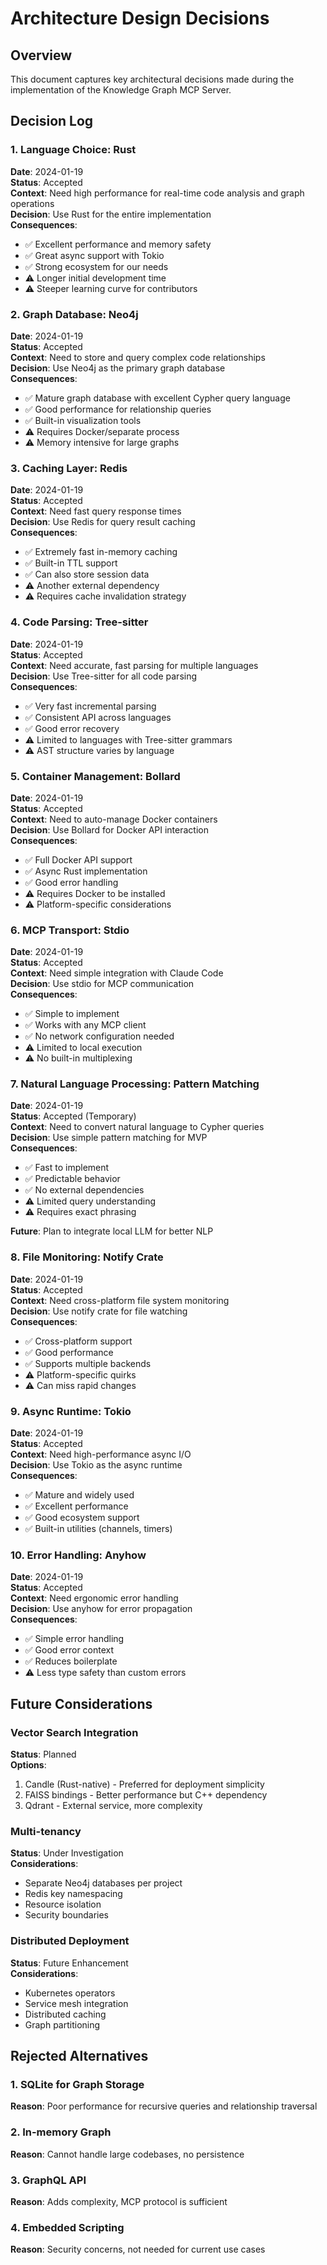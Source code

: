 # Architecture Design Decisions

## Overview
This document captures key architectural decisions made during the implementation of the Knowledge Graph MCP Server.

## Decision Log

### 1. Language Choice: Rust
**Date**: 2024-01-19  
**Status**: Accepted  
**Context**: Need high performance for real-time code analysis and graph operations  
**Decision**: Use Rust for the entire implementation  
**Consequences**: 
- ✅ Excellent performance and memory safety
- ✅ Great async support with Tokio
- ✅ Strong ecosystem for our needs
- ⚠️ Longer initial development time
- ⚠️ Steeper learning curve for contributors

### 2. Graph Database: Neo4j
**Date**: 2024-01-19  
**Status**: Accepted  
**Context**: Need to store and query complex code relationships  
**Decision**: Use Neo4j as the primary graph database  
**Consequences**:
- ✅ Mature graph database with excellent Cypher query language
- ✅ Good performance for relationship queries
- ✅ Built-in visualization tools
- ⚠️ Requires Docker/separate process
- ⚠️ Memory intensive for large graphs

### 3. Caching Layer: Redis
**Date**: 2024-01-19  
**Status**: Accepted  
**Context**: Need fast query response times  
**Decision**: Use Redis for query result caching  
**Consequences**:
- ✅ Extremely fast in-memory caching
- ✅ Built-in TTL support
- ✅ Can also store session data
- ⚠️ Another external dependency
- ⚠️ Requires cache invalidation strategy

### 4. Code Parsing: Tree-sitter
**Date**: 2024-01-19  
**Status**: Accepted  
**Context**: Need accurate, fast parsing for multiple languages  
**Decision**: Use Tree-sitter for all code parsing  
**Consequences**:
- ✅ Very fast incremental parsing
- ✅ Consistent API across languages
- ✅ Good error recovery
- ⚠️ Limited to languages with Tree-sitter grammars
- ⚠️ AST structure varies by language

### 5. Container Management: Bollard
**Date**: 2024-01-19  
**Status**: Accepted  
**Context**: Need to auto-manage Docker containers  
**Decision**: Use Bollard for Docker API interaction  
**Consequences**:
- ✅ Full Docker API support
- ✅ Async Rust implementation
- ✅ Good error handling
- ⚠️ Requires Docker to be installed
- ⚠️ Platform-specific considerations

### 6. MCP Transport: Stdio
**Date**: 2024-01-19  
**Status**: Accepted  
**Context**: Need simple integration with Claude Code  
**Decision**: Use stdio for MCP communication  
**Consequences**:
- ✅ Simple to implement
- ✅ Works with any MCP client
- ✅ No network configuration needed
- ⚠️ Limited to local execution
- ⚠️ No built-in multiplexing

### 7. Natural Language Processing: Pattern Matching
**Date**: 2024-01-19  
**Status**: Accepted (Temporary)  
**Context**: Need to convert natural language to Cypher queries  
**Decision**: Use simple pattern matching for MVP  
**Consequences**:
- ✅ Fast to implement
- ✅ Predictable behavior
- ✅ No external dependencies
- ⚠️ Limited query understanding
- ⚠️ Requires exact phrasing

**Future**: Plan to integrate local LLM for better NLP

### 8. File Monitoring: Notify Crate
**Date**: 2024-01-19  
**Status**: Accepted  
**Context**: Need cross-platform file system monitoring  
**Decision**: Use notify crate for file watching  
**Consequences**:
- ✅ Cross-platform support
- ✅ Good performance
- ✅ Supports multiple backends
- ⚠️ Platform-specific quirks
- ⚠️ Can miss rapid changes

### 9. Async Runtime: Tokio
**Date**: 2024-01-19  
**Status**: Accepted  
**Context**: Need high-performance async I/O  
**Decision**: Use Tokio as the async runtime  
**Consequences**:
- ✅ Mature and widely used
- ✅ Excellent performance
- ✅ Good ecosystem support
- ✅ Built-in utilities (channels, timers)

### 10. Error Handling: Anyhow
**Date**: 2024-01-19  
**Status**: Accepted  
**Context**: Need ergonomic error handling  
**Decision**: Use anyhow for error propagation  
**Consequences**:
- ✅ Simple error handling
- ✅ Good error context
- ✅ Reduces boilerplate
- ⚠️ Less type safety than custom errors

## Future Considerations

### Vector Search Integration
**Status**: Planned  
**Options**:
1. Candle (Rust-native) - Preferred for deployment simplicity
2. FAISS bindings - Better performance but C++ dependency
3. Qdrant - External service, more complexity

### Multi-tenancy
**Status**: Under Investigation  
**Considerations**:
- Separate Neo4j databases per project
- Redis key namespacing
- Resource isolation
- Security boundaries

### Distributed Deployment
**Status**: Future Enhancement  
**Considerations**:
- Kubernetes operators
- Service mesh integration
- Distributed caching
- Graph partitioning

## Rejected Alternatives

### 1. SQLite for Graph Storage
**Reason**: Poor performance for recursive queries and relationship traversal

### 2. In-memory Graph
**Reason**: Cannot handle large codebases, no persistence

### 3. GraphQL API
**Reason**: Adds complexity, MCP protocol is sufficient

### 4. Embedded Scripting
**Reason**: Security concerns, not needed for current use cases